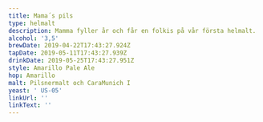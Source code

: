 ```yaml
---
title: Mama´s pils
type: helmalt
description: Mamma fyller år och får en folkis på vår första helmalt.
alcohol: '3,5'
brewDate: 2019-04-22T17:43:27.924Z
tapDate: 2019-05-11T17:43:27.939Z
drinkDate: 2019-05-25T17:43:27.951Z
style: Amarillo Pale Ale
hop: Amarillo
malt: Pilsnermalt och CaraMunich I
yeast: ' US-05'
linkUrl: ''
linkText: ''
---
```


